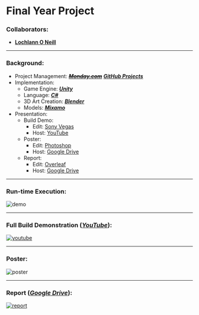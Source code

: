 <!--https://github.com/darsaveli/Readme-Markdown-Syntax-->

# Final Year Project

### Collaborators:
* **[Lochlann O Neill](https://www.lochlannoneill.com/)**

-----

### Background:
* Project Management: ~~***[Monday.com](https://lochlannoneill.monday.com/boards/3393810677)***~~ ***[GitHub Projects](https://github.com/users/lochlannoneill/projects/3)***
* Implementation:
  * Game Engine: ***[Unity](https://unity.com/)***
  * Language: ***[C#](https://learn.microsoft.com/en-us/dotnet/csharp/)***
  * 3D Art Creation: ***[Blender](https://www.blender.org/)***
  * Models: ***[Mixamo](https://www.mixamo.com/)***
* Presentation:
  * Build Demo:
    * Edit: [Sony Vegas](https://www.vegascreativesoftware.com/ie/vegas-pro/?AffiliateID=50&phash=1yqXHIJuhlvg4kKM&utm_source=Linkshare&utm_medium=Affiliate&utm_campaign=Affiliate_Linkshare&siteID=PPkX79_c.b0-9K1Mq8iXGe0BlboH4PVIxQ&name=FlexOffers.com)
    * Host: [YouTube](https://www.youtube.com/watch?v=FLddmNlQsmI)
  * Poster:
    * Edit: [Photoshop](https://www.adobe.com/ie/products/photoshop.html)
    * Host: [Google Drive](https://drive.google.com/file/d/1sk88DlI9UdWa6x65zPiF8p1fSTGqSWin/view?usp=sharing)
  * Report:
    * Edit: [Overleaf](https://www.overleaf.com/project/631c9185df013681e446c601)
    * Host: [Google Drive](https://drive.google.com/file/d/1BhyH0ZYfyij9_DidtuW9Glae_oQekhwR/view?usp=sharing)


-----

### Run-time Execution:
![demo](https://github.com/lochlannoneill/INTR8016-FinalYearProject-Unity/blob/main/Presentation/demo.gif?raw=true)  

-----

### Full Build Demonstration **(*[YouTube](https://www.youtube.com/watch?v=FLddmNlQsmI&ab_channel=LochlannONeill)*)**:
[![youtube](https://github.com/lochlannoneill/INTR8016-FinalYearProject-Unity/blob/main/Presentation/images_presentation_implementation/testing.png?raw=true)](https://www.youtube.com/watch?v=FLddmNlQsmI)  
<!--
<iframe width="560" height="315" src="https://www.youtube.com/embed/FLddmNlQsmI" title="YouTube video player" frameborder="0" allow="accelerometer; autoplay; clipboard-write; encrypted-media; gyroscope; picture-in-picture; web-share" allowfullscreen>   </iframe>
-->

-----

### Poster:
![poster](https://github.com/lochlannoneill/INTR8016-FinalYearProject-Unity/blob/main/Presentation/poster.png?raw=true)  

-----

### Report **(*[Google Drive](https://drive.google.com/file/d/1BhyH0ZYfyij9_DidtuW9Glae_oQekhwR/view)*)**:
[![report](https://github.com/lochlannoneill/INTR8016-FinalYearProject-Unity/blob/main/Presentation/images_report/report.png?raw=true)](https://drive.google.com/file/d/1BhyH0ZYfyij9_DidtuW9Glae_oQekhwR/view?usp=sharing)  
